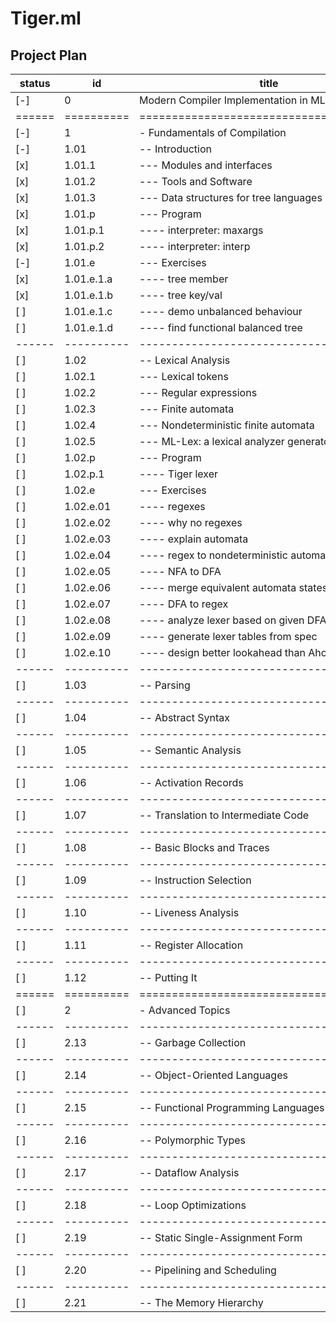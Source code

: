 Tiger.ml
========

Project Plan
------------

| status | id         | title                                    | pages | estimate | actual | start      | finish     |
|--------|------------|------------------------------------------|-------|----------|--------|------------|------------|
| [-]    | 0          | Modern Compiler Implementation in ML     | 512   | 28-84    | --     | 2018-04-16 | xxxx-xx-xx |
| ====== | ========== | ======================================== | ===== | ======== | ====== | ========== | ========== |
| [-]    | 1          | - Fundamentals of Compilation            | 264   | 14       | --     | 2018-04-16 | ---------- |
| [-]    | 1.01       | -- Introduction                          | 011   | 01       | --     | 2018-04-16 | ---------- |
| [x]    | 1.01.1     | --- Modules and interfaces               | 001   | --       | --     | 2018-04-16 | ---------- |
| [x]    | 1.01.2     | --- Tools and Software                   | 002   | --       | --     | 2018-04-16 | ---------- |
| [x]    | 1.01.3     | --- Data structures for tree languages   | 003   | --       | --     | 2018-04-16 | ---------- |
| [x]    | 1.01.p     | --- Program                              | 002   | --       | --     | 2018-04-16 | 2018-04-17 |
| [x]    | 1.01.p.1   | ---- interpreter: maxargs                | ---   | --       | --     | 2018-04-17 | 2018-04-17 |
| [x]    | 1.01.p.2   | ---- interpreter: interp                 | ---   | --       | --     | 2018-04-17 | 2018-04-17 |
| [-]    | 1.01.e     | --- Exercises                            | 002   | --       | --     | ---------- | ---------- |
| [x]    | 1.01.e.1.a | ---- tree member                         | ---   | --       | --     | 2018-04-17 | 2018-04-17 |
| [x]    | 1.01.e.1.b | ---- tree key/val                        | ---   | --       | --     | 2018-04-18 | 2018-04-18 |
| [ ]    | 1.01.e.1.c | ---- demo unbalanced behaviour           | ---   | --       | --     | ---------- | ---------- |
| [ ]    | 1.01.e.1.d | ---- find functional balanced tree       | ---   | --       | --     | ---------- | ---------- |
| ------ | ---------- | ---------------------------------------- | ----- | -------- | ------ | ---------- | ---------- |
| [ ]    | 1.02       | -- Lexical Analysis                      | 024   | 01       | --     | ---------- | ---------- |
| [ ]    | 1.02.1     | --- Lexical tokens                       | 001   | --       | --     | ---------- | ---------- |
| [ ]    | 1.02.2     | --- Regular expressions                  | 003   | --       | --     | ---------- | ---------- |
| [ ]    | 1.02.3     | --- Finite automata                      | 003   | --       | --     | ---------- | ---------- |
| [ ]    | 1.02.4     | --- Nondeterministic finite automata     | 006   | --       | --     | ---------- | ---------- |
| [ ]    | 1.02.5     | --- ML-Lex: a lexical analyzer generator | 003   | --       | --     | ---------- | ---------- |
| [ ]    | 1.02.p     | --- Program                              | 002   | --       | --     | ---------- | ---------- |
| [ ]    | 1.02.p.1   | ---- Tiger lexer                         | ---   | --       | --     | ---------- | ---------- |
| [ ]    | 1.02.e     | --- Exercises                            | 004   | --       | --     | ---------- | ---------- |
| [ ]    | 1.02.e.01  | ---- regexes                             | ---   | --       | --     | ---------- | ---------- |
| [ ]    | 1.02.e.02  | ---- why no regexes                      | ---   | --       | --     | ---------- | ---------- |
| [ ]    | 1.02.e.03  | ---- explain automata                    | ---   | --       | --     | ---------- | ---------- |
| [ ]    | 1.02.e.04  | ---- regex to nondeterministic automata  | ---   | --       | --     | ---------- | ---------- |
| [ ]    | 1.02.e.05  | ---- NFA to DFA                          | ---   | --       | --     | ---------- | ---------- |
| [ ]    | 1.02.e.06  | ---- merge equivalent automata states    | ---   | --       | --     | ---------- | ---------- |
| [ ]    | 1.02.e.07  | ---- DFA to regex                        | ---   | --       | --     | ---------- | ---------- |
| [ ]    | 1.02.e.08  | ---- analyze lexer based on given DFA    | ---   | --       | --     | ---------- | ---------- |
| [ ]    | 1.02.e.09  | ---- generate lexer tables from spec     | ---   | --       | --     | ---------- | ---------- |
| [ ]    | 1.02.e.10  | ---- design better lookahead than Aho    | ---   | --       | --     | ---------- | ---------- |
| ------ | ---------- | ---------------------------------------- | ----- | -------- | ------ | ---------- | ---------- |
| [ ]    | 1.03       | -- Parsing                               | 049   | 02       | --     | ---------- | ---------- |
| ------ | ---------- | ---------------------------------------- | ----- | -------- | ------ | ---------- | ---------- |
| [ ]    | 1.04       | -- Abstract Syntax                       | 016   | 01       | --     | ---------- | ---------- |
| ------ | ---------- | ---------------------------------------- | ----- | -------- | ------ | ---------- | ---------- |
| [ ]    | 1.05       | -- Semantic Analysis                     | 021   | 01       | --     | ---------- | ---------- |
| ------ | ---------- | ---------------------------------------- | ----- | -------- | ------ | ---------- | ---------- |
| [ ]    | 1.06       | -- Activation Records                    | 024   | 01       | --     | ---------- | ---------- |
| ------ | ---------- | ---------------------------------------- | ----- | -------- | ------ | ---------- | ---------- |
| [ ]    | 1.07       | -- Translation to Intermediate Code      | 025   | 01       | --     | ---------- | ---------- |
| ------ | ---------- | ---------------------------------------- | ----- | -------- | ------ | ---------- | ---------- |
| [ ]    | 1.08       | -- Basic Blocks and Traces               | 013   | 01       | --     | ---------- | ---------- |
| ------ | ---------- | ---------------------------------------- | ----- | -------- | ------ | ---------- | ---------- |
| [ ]    | 1.09       | -- Instruction Selection                 | 025   | 01       | --     | ---------- | ---------- |
| ------ | ---------- | ---------------------------------------- | ----- | -------- | ------ | ---------- | ---------- |
| [ ]    | 1.10       | -- Liveness Analysis                     | 017   | 01       | --     | ---------- | ---------- |
| ------ | ---------- | ---------------------------------------- | ----- | -------- | ------ | ---------- | ---------- |
| [ ]    | 1.11       | -- Register Allocation                   | 030   | 02       | --     | ---------- | ---------- |
| ------ | ---------- | ---------------------------------------- | ----- | -------- | ------ | ---------- | ---------- |
| [ ]    | 1.12       | -- Putting It                            | 009   | 01       | --     | ---------- | ---------- |
| ====== | ========== | ======================================== | ===== | ======== | ====== | ---------- | ---------- |
| [ ]    | 2          | - Advanced Topics                        | 245   | 14       | --     | ---------- | ---------- |
| ------ | ---------- | ---------------------------------------- | ----- | -------- | ------ | ---------- | ---------- |
| [ ]    | 2.13       | -- Garbage Collection                    | 026   | 02       | --     | ---------- | ---------- |
| ------ | ---------- | ---------------------------------------- | ----- | -------- | ------ | ---------- | ---------- |
| [ ]    | 2.14       | -- Object-Oriented Languages             | 016   | 01       | --     | ---------- | ---------- |
| ------ | ---------- | ---------------------------------------- | ----- | -------- | ------ | ---------- | ---------- |
| [ ]    | 2.15       | -- Functional Programming Languages      | 035   | 02       | --     | ---------- | ---------- |
| ------ | ---------- | ---------------------------------------- | ----- | -------- | ------ | ---------- | ---------- |
| [ ]    | 2.16       | -- Polymorphic Types                     | 033   | 02       | --     | ---------- | ---------- |
| ------ | ---------- | ---------------------------------------- | ----- | -------- | ------ | ---------- | ---------- |
| [ ]    | 2.17       | -- Dataflow Analysis                     | 027   | 02       | --     | ---------- | ---------- |
| ------ | ---------- | ---------------------------------------- | ----- | -------- | ------ | ---------- | ---------- |
| [ ]    | 2.18       | -- Loop Optimizations                    | 023   | 01       | --     | ---------- | ---------- |
| ------ | ---------- | ---------------------------------------- | ----- | -------- | ------ | ---------- | ---------- |
| [ ]    | 2.19       | -- Static Single-Assignment Form         | 041   | 02       | --     | ---------- | ---------- |
| ------ | ---------- | ---------------------------------------- | ----- | -------- | ------ | ---------- | ---------- |
| [ ]    | 2.20       | -- Pipelining and Scheduling             | 024   | 01       | --     | ---------- | ---------- |
| ------ | ---------- | ---------------------------------------- | ----- | -------- | ------ | ---------- | ---------- |
| [ ]    | 2.21       | -- The Memory Hierarchy                  | 020   | 01       | --     | ---------- | ---------- |
